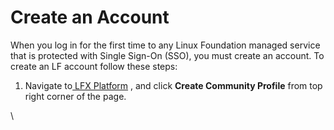 # Create an Account

When you log in for the first time to any Linux Foundation managed service that is protected with Single Sign-On (SSO), you must create an account. To create an LF account follow these steps:

1. Navigate to[ LFX Platform](https://lfx.linuxfoundation.org/) , and click **Create Community Profile** from top right corner of the page.

\
